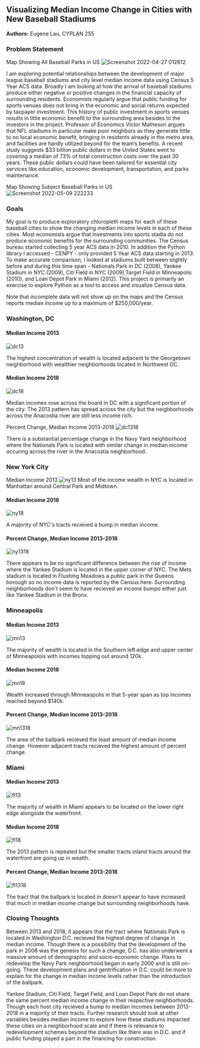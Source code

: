 ## Visualizing Median Income Change in Cities with New Baseball Stadiums

**Authors:** Eugene Lau, CYPLAN 255

### Problem Statement
Map Showing All Baseball Parks in US
![Screenshot 2022-04-27 012612](https://user-images.githubusercontent.com/98058718/167568144-8f65c7d2-9036-4c75-9f85-49c48859514c.jpg)


I am exploring potential relationships between the development of major league baseball stadiums and city level median income data using Census 5 Year ACS data. Broadly I am looking at how the arrival of baseball stadiums produce either negative or positive changes in the financial capacity of surrounding residents. Economists regularly argue that public funding for sports venues does not bring in the economic and social returns expected by taxpayer investment. This history of public investment in sports venues results in little economic benefit to the surrounding area besides to the investors in the project. Professor of Economics Victor Matheson argues that NFL stadiums in particular make poor neighbors as they generate little to no local economic benefit, bringing in residents already in the metro area, and facilities are hardly utilized beyond for the team’s benefits. A recent study suggests $33 billion public dollars in the United States went to covering a median of 73% of total construction costs over the past 30 years. These public dollars could have been tailored for essential city services like education, economic development, transportation, and parks maintenance.  

Map Showing Subject Baseball Parks in US
![Screenshot 2022-05-09 222233](https://user-images.githubusercontent.com/98058718/167548157-453d7c75-072b-4ea7-8196-fd5af85eb694.jpg)

### Goals
My goal is to produce exploratory chloropleth maps for each of these baseball cities to show the changing median income levels in each of these cities. Most economists argue that investments into sports stadia do not produce economic benefits for the surrounding communities. The Census bureau started collecting 5 year ACS data in 2010. In addition the Python library I accessed - CENPY - only provided 5 Year ACS data starting in 2013. To make accurate comparison, I looked at stadiums built between slightly before and during this time span - Nationals Park in DC (2008), Yankee Stadium in NYC (2009), Citi Field in NYC (2009),Target Field in Minneapolis (2010), and Loan Depot Park in Miami (2012). This project is primarily an exercise to explore Python as a tool to access and visualize Census data.

Note that incomplete data will not show up on the maps and the Census reports median income up to a maximum of $250,000/year.


### Washington, DC

#### Median Income 2013
![dc13](https://user-images.githubusercontent.com/98058718/167562286-501d2496-bab6-4f58-9ffe-c56737dc0281.png)

The highest concentration of wealth is located adjacent to the Georgetown neighborhood with wealthier neighborhoods located in Northwest DC.



#### Median Income 2018
![dc18](https://user-images.githubusercontent.com/98058718/167562297-bd65f6a1-f98c-4168-a66a-c6e5ffe8e0d0.png)

Median incomes rose across the board in DC with a significant portion of the city. The 2013 pattern has spread across the city but the neighborhoods across the Anacostia river are still less income rich. 



Percent Change, Median Income 2013-2018
![dc1318](https://user-images.githubusercontent.com/98058718/167562307-ea06365e-722e-4e16-8369-804a741b54cd.png)

There is a substantial percentage change in the Navy Yard neighborhood where the Nationals Park is located with similar change in median income occuring across the river in the Anacostia neighborhood.



### New York City

Median Income 2013
![ny13](https://user-images.githubusercontent.com/98058718/167562321-03a55e15-a05d-4c9e-941f-cf89b7d9b60a.png)
Most of the income wealth in NYC is located in Manhattan around Central Park and Midtown. 



#### Median Income 2018
![ny18](https://user-images.githubusercontent.com/98058718/167562328-e1417dec-9e7e-44b3-8e41-294ee89869da.png)

A majority of NYC's tracts recieved a bump in median income. 



#### Percent Change, Median Income 2013-2018
![ny1318](https://user-images.githubusercontent.com/98058718/167562341-9e6ec93e-e3d8-4094-bd97-9c2bc0385b69.png)

There appears to be no significant difference between the rise of income where the Yankee Stadium is located in the upper corner of NYC. The Mets stadium is located in Flushing Meadows a public park in the Queens borough so no income data is reported by the Census here. Surrounding neighborhoods don't seem to have recieved an income bumpo either just like Yankee Stadium in the Bronx. 



### Minneapolis

#### Median Income 2013
![mn13](https://user-images.githubusercontent.com/98058718/167562373-1464e37d-911b-463d-925c-d64c7a739ac8.png)

The majority of wealth is located in the Southern left edge and upper center of Minneapolois with incomes topping out around 120k.



#### Median Income 2018
![mn18](https://user-images.githubusercontent.com/98058718/167562382-4984014c-592f-4927-98fb-d4ae6279219e.png)

Wealth increased through Minneaopolis in that 5-year span as top incomes reached beyond $140k.



#### Percent Change, Median Income 2013-2018
![mn1318](https://user-images.githubusercontent.com/98058718/167562395-cde7e8e0-9fa5-470e-b731-09e4d63272ad.png)

The area of the ballpark recieved the least amount of median income change. However adjacent tracts recieved the highest amount of percent change.


### Miami

#### Median Income 2013
![fl13](https://user-images.githubusercontent.com/98058718/167562406-3c5c1140-5c44-41ff-96fd-5563a5ace674.png)

The majority of wealth in Miami appears to be located on the lower right edge alongside the waterfront. 



#### Median Income 2018
![fl18](https://user-images.githubusercontent.com/98058718/167562413-4fce3fd8-7aac-457f-afc6-7924fc429745.png)

The 2013 pattern is repeated but the smaller tracts inland tracts around the waterfront are going up in wealth. 



#### Percent Change, Median Income 2013-2018
![fl1318](https://user-images.githubusercontent.com/98058718/167562421-5a645ef6-708c-4e56-ae08-16d152f60803.png)

The tract that the ballpark is located in doesn't appear to have increased that much in median income change but surrounding neighborhoods have. 

### Closing Thoughts

Between 2013 and 2018, it appears that the tract where Nationals Park is located in Washington D.C. recieved the highest degree of change in median income. Though there is a possibility that the development of the park in 2008 was the genesis for such a change, D.C. has also underwent a massive amount of demographic and socio-economic change. Plans to redevelop the Navy Park neighborhood began in early 2000 and is still on-going. These development plans and gentrification in D.C. could be more to explain for the change in median income levels rather than the introduction of the ballpark. 

Yankee Stadium, Citi Field, Target Field, and Loan Depot Park do not share the same percent median income change in their respective neighborhoods. Though each host city recieved a bump to median incomes between 2013-2018 in a majority of their tracts. Further research should look at other variables besides median income to explore how these stadiums impacted these cities on a neighborhood scale and if there is relevance to redevelopment schemes beyond the stadium like there was in D.C. and if public funding played a part in the financing for construction. 
